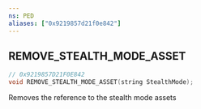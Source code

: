 ```yaml
---
ns: PED
aliases: ["0x9219857d21f0e842"]
---
```

## REMOVE_STEALTH_MODE_ASSET

```c
// 0x9219857D21F0E842
void REMOVE_STEALTH_MODE_ASSET(string StealthMode);
```

Removes the reference to the stealth mode assets


